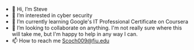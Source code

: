 - 👋 Hi, I’m Steve
- 👀 I’m interested in cyber security
- 🌱 I’m currently learning Google's IT Professional Certificate on Coursera
- 💞️ I’m looking to collaborate on anything. I'm not really sure where this will take me, but I'm happy to help in any way I can.
- 📫 How to reach me Scoch009@fiu.edu

<!---
Scoch009/Scoch009 is a ✨ special ✨ repository because its `README.md` (this file) appears on your GitHub profile.
You can click the Preview link to take a look at your changes.
--->
